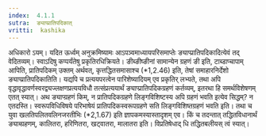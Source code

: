 ```yaml
---
index:  4.1.1
sutra:  ङ्याप्प्रातिपदिकात्
vritti:  kashika 
---
```


अधिकारो ऽयम्। यदित ऊर्ध्वम् अनुक्रमिष्यामः आऽपञ्वमाध्यायपरिसमाप्तेः ङ्याप्प्रातिपदिकादित्येवं तद् वेदितव्यम्। स्वाऽदिषु कप्पर्यंतेषु प्रकृतिरधिक्रियते। ङीब्ङीष्ङीनां सामान्येन ग्रहणं ङी इति, टाब्डाप्चापाम् आपिति, प्रातिपदिकम् उक्तम् अर्थवत्, कृत्तद्धितसमासाश्च (*1,2.46) इति, तेषां समाहारनिर्देशो ङ्याप्प्रातिपदिकातिति। यद्यपि च प्रत्ययपरत्वेन पारिशेष्यादियम् एव प्रकृतिर् लभ्यते, तथा अपि वृद्धावृद्धावर्णस्वरद्व्यज्लक्षणप्रत्ययविधौ तत्संप्रत्ययार्थं ङ्याप्प्रातिपदिकग्रहणं कर्तव्यम्, इतरथा हि समर्थविशेषणम् एतत् स्यात्। अथ ङ्याप्ग्रहणं किम्, न प्रातिपदिकग्रहणे लिङ्गविशिष्टस्य अपि ग्रहणं भवति इत्येव सिद्धम्? न एतदस्ति। स्वरूपविधिविषये परिभाषेयं प्रातिपदिकस्वरूपग्रहणे सति लिङ्गविशिष्तग्रहणं भवति इति। तथा च युवा खलतिपलितवलिनजरतीभिः (*2,1.67) इति ज्ञापकमस्यास्तादृशम् एव। किं च तदन्तात् तद्धितविधानार्थं ङ्याब्ग्रहणम्, कालितरा, हरिणितरा, खट्वातरा, मालातरा इति। विप्रतिषेधाद् धि तद्धितबलीयस् त्वं स्यात्।

